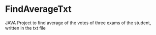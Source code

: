 # FindAverageTxt
JAVA Project to find average of the votes of three exams of the student, written in the txt file
